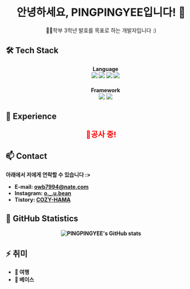 <h1 align="center">안녕하세요, PINGPINGYEE입니다! 👋</h1>

<p align="center">🧑‍💻학부 3학년 발효를 목표로 하는 개발자입니다 :)</p>

<h2>🛠 Tech Stack</h2>
<ul>
  <h4 align="center"><strong>
    Language
    <br><img src="https://img.shields.io/badge/Javascript-yellow?style=flat&logo=JavaScript&logoColor=white"/>
    <img src="https://img.shields.io/badge/C%20Language-lightgray?style=flat&logo=C&logoColor=white"/>
    <img src="https://img.shields.io/badge/Python-3776AB?style=flat&logo=python&logoColor=white"/>
    <img src="https://img.shields.io/badge/Java-007396?style=flat&logo=Oracle&logoColor=white"/>
    </h4>
  <h4 align="center"><strong>Framework
  <br><img src="https://img.shields.io/badge/React-turquoise?style=flat&logo=React&logoColor=white"/>
  <img src="https://img.shields.io/badge/Android%20Studio-3DDC84?style=flat&logo=androidstudio&logoColor=white"/>
  </h4>
</ul>




<h2>💼 Experience</h2>
<p align=center style="color:red; font-size:20px;">🚧공사 중!</p>


<h2>📫 Contact</h2>
<p>아래에서 저에게 연락할 수 있습니다 :></p>
<ul>
  <li><strong>E-mail:</strong> <a href="mailto:owb7994@nate.com">owb7994@nate.com</a></li>
  <li><strong>Instagram:</strong> <a href="https://www.instagram.com/o._.u.bean/">o._.u.bean</a></li>
  <li><strong>Tistory:</strong> <a href="https://cozyhama.tistory.com/">COZY-HAMA</a></li>
</ul>

<h2>🌟 GitHub Statistics</h2>
<p align="center">
  <img src="https://github-readme-stats.vercel.app/api?username=PINGPINGYEE&show_icons=true&theme=radical" alt="PINGPINGYEE's GitHub stats">
</p>

<h2>⚡ 취미</h2>
<ul>
  <li>🧭 여행</li>
  <li>🎸 베이스</li>
</ul>
